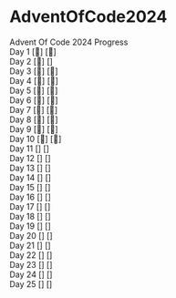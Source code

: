 # AdventOfCode2024
Advent Of Code 2024 Progress  
Day 1 [🌟] [🌟]  
Day 2 [🌟] []  
Day 3 [🌟] [🌟]  
Day 4 [🌟] [🌟]  
Day 5 [🌟] [🌟]  
Day 6 [🌟] [🌟]  
Day 7 [🌟] [🌟]  
Day 8 [🌟] [🌟]  
Day 9 [🌟] [🌟]  
Day 10 [🌟] [🌟]  
Day 11 [] []  
Day 12 [] []  
Day 13 [] []  
Day 14 [] []  
Day 15 [] []  
Day 16 [] []  
Day 17 [] []  
Day 18 [] []  
Day 19 [] []  
Day 20 [] []  
Day 21 [] []  
Day 22 [] []  
Day 23 [] []  
Day 24 [] []  
Day 25 [] []  
